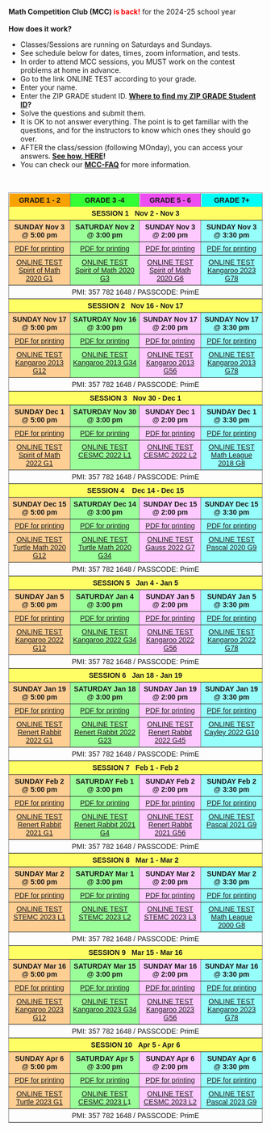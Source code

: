 <b>Math Competition Club (MCC) <font color="red">is back!</font></b> for the 2024-25 school year <br><br>
<b>How does it work?</b>
<br>
*  Classes/Sessions are running on Saturdays and Sundays.
*  See schedule below for dates, times, zoom information, and tests. 
*	 In order to attend MCC sessions, you MUST work on the contest problems at home in advance.
*	 Go to the link ONLINE TEST according to your grade.
*	 Enter your name.
*	 Enter the ZIP GRADE student ID.<strong> <a href="https://renertmath.github.io/MCC_submit">Where to find my ZIP GRADE Student ID</a>?</strong>
*	 Solve the questions and submit them.
*	It is OK to not answer everything. The point is to get familiar with the questions, and for the instructors to know which ones they should go over. <br>
*	AFTER the class/session (following MOnday), you can access your answers.<strong> <a href="https://renertmath.github.io/MCC_answers">See how, HERE</a>!</strong>
*	You can check our <strong> <a href="https://renertmath.github.io/MCC_FAQ">MCC-FAQ</a> </strong>for more information.
<br>
<table style="border-collapse:collapse;border-spacing:0" class="tg"><thead>
<tr><th style="background-color:#f8a102;border-color:inherit;border-style:solid;border-width:1px;font-family:Arial, sans-serif;font-size:14px;font-weight:bold;overflow:hidden;padding:5px 5px;position:-webkit-sticky;position:sticky;text-align:center;top:-1px;vertical-align:top;will-change:transform;word-break:normal">GRADE 1 - 2</th><th style="background-color:#34ff34;border-color:inherit;border-style:solid;border-width:1px;font-family:Arial, sans-serif;font-size:14px;font-weight:bold;overflow:hidden;padding:5px 5px;position:-webkit-sticky;position:sticky;text-align:center;top:-1px;vertical-align:top;will-change:transform;word-break:normal">GRADE 3 -4</th><th style="background-color:#ed4ef1;border-color:inherit;border-style:solid;border-width:1px;font-family:Arial, sans-serif;font-size:14px;font-weight:bold;overflow:hidden;padding:5px 5px;position:-webkit-sticky;position:sticky;text-align:center;top:-1px;vertical-align:top;will-change:transform;word-break:normal">GRADE 5 - 6</th>
<th style="background-color:#04fdf4;border-color:inherit;border-style:solid;border-width:1px;font-family:Arial, sans-serif;font-size:14px;font-weight:bold;overflow:hidden;padding:5px 5px;position:-webkit-sticky;position:sticky;text-align:center;top:-1px;vertical-align:top;will-change:transform;word-break:normal">GRADE 7+</th></tr>
</thead>
<tbody><tr><td style="background-color:#fffe65;border-color:inherit;border-style:solid;border-width:1px;font-family:Arial, sans-serif;font-size:14px;font-weight:bold;overflow:hidden;padding:5px 5px;text-align:center;vertical-align:top;word-break:normal" colspan="4">SESSION 1   Nov 2 - Nov 3</td></tr>
<tr><td style="background-color:#ffce93;border-color:inherit;border-style:solid;border-width:1px;font-family:Arial, sans-serif;font-size:14px;font-weight:bold;overflow:hidden;padding:5px 5px;text-align:center;vertical-align:top;word-break:normal">SUNDAY Nov 3 @ 5:00 pm</td><td style="background-color:#9aff99;border-color:inherit;border-style:solid;border-width:1px;font-family:Arial, sans-serif;font-size:14px;font-weight:bold;overflow:hidden;padding:5px 5px;text-align:center;vertical-align:top;word-break:normal">SATURDAY Nov 2 @ 3:00 pm</td><td style="background-color:#fec9ff;border-color:inherit;border-style:solid;border-width:1px;font-family:Arial, sans-serif;font-size:14px;font-weight:bold;overflow:hidden;padding:5px 5px;text-align:center;vertical-align:top;word-break:normal">SUNDAY Nov 3 @ 2:00 pm</td>
<td style="background-color:#96fffb;border-color:inherit;border-style:solid;border-width:1px;font-family:Arial, sans-serif;font-size:14px;font-weight:bold;overflow:hidden;padding:5px 5px;text-align:center;vertical-align:top;word-break:normal">SUNDAY Nov 3 @ 3:30 pm</td></tr>
<tr><td style="background-color:#ffce93;border-color:inherit;border-style:solid;border-width:1px;font-family:Arial, sans-serif;font-size:14px;overflow:hidden;padding:5px 5px;text-align:center;vertical-align:top;word-break:normal"><a href="https://www.zipgrade.com/quiz/downloadQuestionPDF/vJoaHuzvNL.qu.38c85533-9478-4d8f-bb5c-99a5d6d9e150/0/" target="_blank" rel="noopener noreferrer">PDF for printing</a></td><td style="background-color:#9aff99;border-color:inherit;border-style:solid;border-width:1px;font-family:Arial, sans-serif;font-size:14px;overflow:hidden;padding:5px 5px;text-align:center;vertical-align:top;word-break:normal"><a href="https://www.zipgrade.com/quiz/downloadQuestionPDF/vJoaHuzvNL.qu.a66e33c4-cb33-491d-9c04-3b81b384bbcc/0/" target="_blank" rel="noopener noreferrer">PDF for printing</a></td>
<td style="background-color:#fec9ff;border-color:inherit;border-style:solid;border-width:1px;font-family:Arial, sans-serif;font-size:14px;overflow:hidden;padding:5px 5px;text-align:center;vertical-align:top;word-break:normal"><a href="https://www.zipgrade.com/quiz/downloadQuestionPDF/vJoaHuzvNL.qu.63d997c2-8140-4c93-adae-a2130f2214fc/0/" target="_blank" rel="noopener noreferrer">PDF for printing</a></td><td style="background-color:#96fffb;border-color:inherit;border-style:solid;border-width:1px;font-family:Arial, sans-serif;font-size:14px;overflow:hidden;padding:5px 5px;text-align:center;vertical-align:top;word-break:normal"><a href="https://www.zipgrade.com/quiz/downloadQuestionPDF/vJoaHuzvNL.qu.34239bf2-506f-462f-9f50-1b392fb5e1d7/0/" target="_blank" rel="noopener noreferrer">PDF for printing</a></td></tr>
<tr><td style="background-color:#ffce93;border-color:inherit;border-style:solid;border-width:1px;font-family:Arial, sans-serif;font-size:14px;overflow:hidden;padding:5px 5px;text-align:center;vertical-align:top;word-break:normal"><a href="https://www.zipgrade.com/s/abCriE9/" target="_blank" rel="noopener noreferrer">ONLINE TEST </a><br><a href="https://www.zipgrade.com/s/abCriE9/" target="_blank" rel="noopener noreferrer">Spirit of Math 2020 G1</a></td><td style="background-color:#9aff99;border-color:inherit;border-style:solid;border-width:1px;font-family:Arial, sans-serif;font-size:14px;overflow:hidden;padding:5px 5px;text-align:center;vertical-align:top;word-break:normal"><a href="https://www.zipgrade.com/s/ue9QArb/" target="_blank" rel="noopener noreferrer">ONLINE TEST </a><br><a href="https://www.zipgrade.com/s/ue9QArb/" target="_blank" rel="noopener noreferrer">Spirit of Math 2020 G3</a></td>
<td style="background-color:#fec9ff;border-color:inherit;border-style:solid;border-width:1px;font-family:Arial, sans-serif;font-size:14px;overflow:hidden;padding:5px 5px;text-align:center;vertical-align:top;word-break:normal"><a href="https://www.zipgrade.com/s/ql13PxZ/" target="_blank" rel="noopener noreferrer">ONLINE TEST </a><br><a href="https://www.zipgrade.com/s/ql13PxZ/" target="_blank" rel="noopener noreferrer">Spirit of Math 2020 G6</a></td><td style="background-color:#96fffb;border-color:inherit;border-style:solid;border-width:1px;font-family:Arial, sans-serif;font-size:14px;overflow:hidden;padding:5px 5px;text-align:center;vertical-align:top;word-break:normal"><a href="https://www.zipgrade.com/s/dL0Kbot/" target="_blank" rel="noopener noreferrer">ONLINE TEST</a><br><a href="https://www.zipgrade.com/s/dL0Kbot/" target="_blank" rel="noopener noreferrer">Kangaroo 2023 G78</a></td></tr>
<tr><td style="border-color:inherit;border-style:solid;border-width:1px;font-family:Arial, sans-serif;font-size:14px;overflow:hidden;padding:5px 5px;text-align:center;vertical-align:top;word-break:normal" colspan="4">PMI: 357 782 1648 / PASSCODE: PrimE</td></tr><tr><td style="background-color:#fffe65;border-color:inherit;border-style:solid;border-width:1px;font-family:Arial, sans-serif;font-size:14px;font-weight:bold;overflow:hidden;padding:5px 5px;text-align:center;vertical-align:top;word-break:normal" colspan="4">SESSION 2   Nov 16 - Nov 17</td></tr>
<tr><td style="background-color:#ffce93;border-color:inherit;border-style:solid;border-width:1px;font-family:Arial, sans-serif;font-size:14px;font-weight:bold;overflow:hidden;padding:5px 5px;text-align:center;vertical-align:top;word-break:normal">SUNDAY Nov 17 @ 5:00 pm</td><td style="background-color:#9aff99;border-color:inherit;border-style:solid;border-width:1px;font-family:Arial, sans-serif;font-size:14px;font-weight:bold;overflow:hidden;padding:5px 5px;text-align:center;vertical-align:top;word-break:normal">SATURDAY Nov 16 @ 3:00 pm</td><td style="background-color:#fec9ff;border-color:inherit;border-style:solid;border-width:1px;font-family:Arial, sans-serif;font-size:14px;font-weight:bold;overflow:hidden;padding:5px 5px;text-align:center;vertical-align:top;word-break:normal">SUNDAY Nov 17 @ 2:00 pm</td>
<td style="background-color:#96fffb;border-color:inherit;border-style:solid;border-width:1px;font-family:Arial, sans-serif;font-size:14px;font-weight:bold;overflow:hidden;padding:5px 5px;text-align:center;vertical-align:top;word-break:normal">SUNDAY Nov 17 @ 3:30 pm</td></tr>
<tr><td style="background-color:#ffce93;border-color:inherit;border-style:solid;border-width:1px;font-family:Arial, sans-serif;font-size:14px;overflow:hidden;padding:5px 5px;text-align:center;vertical-align:top;word-break:normal"><a href="https://www.zipgrade.com/quiz/downloadQuestionPDF/vJoaHuzvNL.qu.19225ddb-0db7-4dff-906b-def442e96c1e/0/" target="_blank" rel="noopener noreferrer">PDF for printing</a></td><td style="background-color:#9aff99;border-color:inherit;border-style:solid;border-width:1px;font-family:Arial, sans-serif;font-size:14px;overflow:hidden;padding:5px 5px;text-align:center;vertical-align:top;word-break:normal"><a href="https://www.zipgrade.com/quiz/downloadQuestionPDF/vJoaHuzvNL.qu.de53080e-500a-42fd-9d9e-1ff2ccdb5f17/0/" target="_blank" rel="noopener noreferrer">PDF for printing</a></td>
<td style="background-color:#fec9ff;border-color:inherit;border-style:solid;border-width:1px;font-family:Arial, sans-serif;font-size:14px;overflow:hidden;padding:5px 5px;text-align:center;vertical-align:top;word-break:normal"><a href="https://www.zipgrade.com/quiz/downloadQuestionPDF/vJoaHuzvNL.qu.d25c208f-429a-4490-b6c2-bc9ae7966f7b/0/" target="_blank" rel="noopener noreferrer">PDF for printing</a></td><td style="background-color:#96fffb;border-color:inherit;border-style:solid;border-width:1px;font-family:Arial, sans-serif;font-size:14px;overflow:hidden;padding:5px 5px;text-align:center;vertical-align:top;word-break:normal"><a href="https://www.zipgrade.com/quiz/downloadQuestionPDF/vJoaHuzvNL.qu.218cb640-6b99-41db-97e3-3dbdfcdcdd78/0/" target="_blank" rel="noopener noreferrer">PDF for printing</a></td></tr>
<tr><td style="background-color:#ffce93;border-color:inherit;border-style:solid;border-width:1px;font-family:Arial, sans-serif;font-size:14px;overflow:hidden;padding:5px 5px;text-align:center;vertical-align:top;word-break:normal"><a href="https://www.zipgrade.com/s/9gvGMuU/" target="_blank" rel="noopener noreferrer">ONLINE TEST</a><br><a href="https://www.zipgrade.com/s/9gvGMuU/" target="_blank" rel="noopener noreferrer">Kangaroo 2013 G12</a></td><td style="background-color:#9aff99;border-color:inherit;border-style:solid;border-width:1px;font-family:Arial, sans-serif;font-size:14px;overflow:hidden;padding:5px 5px;text-align:center;vertical-align:top;word-break:normal"><a href="https://www.zipgrade.com/s/BkeEuaE/" target="_blank" rel="noopener noreferrer">ONLINE TEST</a><br><a href="https://www.zipgrade.com/s/BkeEuaE/" target="_blank" rel="noopener noreferrer">Kangaroo 2013 G34</a></td>
<td style="background-color:#fec9ff;border-color:inherit;border-style:solid;border-width:1px;font-family:Arial, sans-serif;font-size:14px;overflow:hidden;padding:5px 5px;text-align:center;vertical-align:top;word-break:normal"><a href="https://www.zipgrade.com/s/qw8fdeV/" target="_blank" rel="noopener noreferrer">ONLINE TEST</a><br><a href="https://www.zipgrade.com/s/qw8fdeV/" target="_blank" rel="noopener noreferrer">Kangaroo 2013 G56</a></td><td style="background-color:#96fffb;border-color:inherit;border-style:solid;border-width:1px;font-family:Arial, sans-serif;font-size:14px;overflow:hidden;padding:5px 5px;text-align:center;vertical-align:top;word-break:normal"><a href="https://www.zipgrade.com/s/yfQzT54/" target="_blank" rel="noopener noreferrer">ONLINE TEST</a><br><a href="https://www.zipgrade.com/s/yfQzT54/" target="_blank" rel="noopener noreferrer">Kangaroo 2013 G78</a></td></tr>
<tr><td style="border-color:inherit;border-style:solid;border-width:1px;font-family:Arial, sans-serif;font-size:14px;overflow:hidden;padding:5px 5px;text-align:center;vertical-align:top;word-break:normal" colspan="4">PMI: 357 782 1648 / PASSCODE: PrimE</td></tr><tr><td style="background-color:#fffe65;border-color:inherit;border-style:solid;border-width:1px;font-family:Arial, sans-serif;font-size:14px;font-weight:bold;overflow:hidden;padding:5px 5px;text-align:center;vertical-align:top;word-break:normal" colspan="4">SESSION 3&nbsp;&nbsp;&nbsp;Nov 30 - Dec 1</td></tr>
<tr><td style="background-color:#ffce93;border-color:inherit;border-style:solid;border-width:1px;font-family:Arial, sans-serif;font-size:14px;font-weight:bold;overflow:hidden;padding:5px 5px;text-align:center;vertical-align:top;word-break:normal">SUNDAY Dec 1 @ 5:00 pm</td><td style="background-color:#9aff99;border-color:inherit;border-style:solid;border-width:1px;font-family:Arial, sans-serif;font-size:14px;font-weight:bold;overflow:hidden;padding:5px 5px;text-align:center;vertical-align:top;word-break:normal">SATURDAY Nov 30 @ 3:00 pm</td><td style="background-color:#fec9ff;border-color:inherit;border-style:solid;border-width:1px;font-family:Arial, sans-serif;font-size:14px;font-weight:bold;overflow:hidden;padding:5px 5px;text-align:center;vertical-align:top;word-break:normal">SUNDAY Dec 1 @ 2:00 pm</td>
<td style="background-color:#96fffb;border-color:inherit;border-style:solid;border-width:1px;font-family:Arial, sans-serif;font-size:14px;font-weight:bold;overflow:hidden;padding:5px 5px;text-align:center;vertical-align:top;word-break:normal">SUNDAY Dec 1 @ 3:30 pm</td></tr>
<tr><td style="background-color:#ffce93;border-color:inherit;border-style:solid;border-width:1px;font-family:Arial, sans-serif;font-size:14px;overflow:hidden;padding:5px 5px;text-align:center;vertical-align:top;word-break:normal"><a href="https://www.zipgrade.com/quiz/downloadQuestionPDF/vJoaHuzvNL.qu.2e02c606-6c5f-42cb-ab7c-37fa0ce18181/0/" target="_blank" rel="noopener noreferrer">PDF for printing</a></td><td style="background-color:#9aff99;border-color:inherit;border-style:solid;border-width:1px;font-family:Arial, sans-serif;font-size:14px;overflow:hidden;padding:5px 5px;text-align:center;vertical-align:top;word-break:normal"><a href="https://www.zipgrade.com/quiz/downloadQuestionPDF/vJoaHuzvNL.qu.54e80629-512a-4e21-9c90-00c836f4e282/0/" target="_blank" rel="noopener noreferrer">PDF for printing</a></td>
<td style="background-color:#fec9ff;border-color:inherit;border-style:solid;border-width:1px;font-family:Arial, sans-serif;font-size:14px;overflow:hidden;padding:5px 5px;text-align:center;vertical-align:top;word-break:normal"><a href="https://www.zipgrade.com/quiz/downloadQuestionPDF/vJoaHuzvNL.qu.5a904cc9-142d-4dac-b1b5-267174c74979/0/" target="_blank" rel="noopener noreferrer">PDF for printing</a></td><td style="background-color:#96fffb;border-color:inherit;border-style:solid;border-width:1px;font-family:Arial, sans-serif;font-size:14px;overflow:hidden;padding:5px 5px;text-align:center;vertical-align:top;word-break:normal"><a href="https://www.zipgrade.com/quiz/downloadQuestionPDF/vJoaHuzvNL.qu.cde6a900-d045-4082-9bc4-fd0127b24472/0/" target="_blank" rel="noopener noreferrer">PDF for printing</a></td></tr>
<tr><td style="background-color:#ffce93;border-color:inherit;border-style:solid;border-width:1px;font-family:Arial, sans-serif;font-size:14px;overflow:hidden;padding:5px 5px;text-align:center;vertical-align:top;word-break:normal"><a href="https://www.zipgrade.com/s/qxhNaKv/" target="_blank" rel="noopener noreferrer">ONLINE TEST</a><br><a href="https://www.zipgrade.com/s/qxhNaKv/" target="_blank" rel="noopener noreferrer">Spirit of Math 2022 G1</a></td><td style="background-color:#9aff99;border-color:inherit;border-style:solid;border-width:1px;font-family:Arial, sans-serif;font-size:14px;overflow:hidden;padding:5px 5px;text-align:center;vertical-align:top;word-break:normal"><a href="https://www.zipgrade.com/s/aCqakjk/" target="_blank" rel="noopener noreferrer">ONLINE TEST</a><br><a href="https://www.zipgrade.com/s/aCqakjk/" target="_blank" rel="noopener noreferrer">CESMC 2022 L1</a></td>
<td style="background-color:#fec9ff;border-color:inherit;border-style:solid;border-width:1px;font-family:Arial, sans-serif;font-size:14px;overflow:hidden;padding:5px 5px;text-align:center;vertical-align:top;word-break:normal"><a href="https://www.zipgrade.com/s/aCfEdhl/" target="_blank" rel="noopener noreferrer">ONLINE TEST</a><br><a href="https://www.zipgrade.com/s/aCfEdhl/" target="_blank" rel="noopener noreferrer">CESMC 2022 L2</a></td><td style="background-color:#96fffb;border-color:inherit;border-style:solid;border-width:1px;font-family:Arial, sans-serif;font-size:14px;overflow:hidden;padding:5px 5px;text-align:center;vertical-align:top;word-break:normal"><a href="https://www.zipgrade.com/s/YC7GkI8/" target="_blank" rel="noopener noreferrer">ONLINE TEST</a><br><a href="https://www.zipgrade.com/s/YC7GkI8/" target="_blank" rel="noopener noreferrer">Math League 2018 G8</a></td></tr>
<tr><td style="border-color:inherit;border-style:solid;border-width:1px;font-family:Arial, sans-serif;font-size:14px;overflow:hidden;padding:5px 5px;text-align:center;vertical-align:top;word-break:normal" colspan="4">PMI: 357 782 1648 / PASSCODE: PrimE</td></tr><tr><td style="background-color:#fffe65;border-color:inherit;border-style:solid;border-width:1px;font-family:Arial, sans-serif;font-size:14px;font-weight:bold;overflow:hidden;padding:5px 5px;text-align:center;vertical-align:top;word-break:normal" colspan="4">SESSION 4&nbsp;&nbsp;&nbsp;&nbsp;Dec 14 - Dec 15</td></tr>
<tr><td style="background-color:#ffce93;border-color:inherit;border-style:solid;border-width:1px;font-family:Arial, sans-serif;font-size:14px;font-weight:bold;overflow:hidden;padding:5px 5px;text-align:center;vertical-align:top;word-break:normal">SUNDAY Dec 15 @ 5:00 pm</td><td style="background-color:#9aff99;border-color:inherit;border-style:solid;border-width:1px;font-family:Arial, sans-serif;font-size:14px;font-weight:bold;overflow:hidden;padding:5px 5px;text-align:center;vertical-align:top;word-break:normal">SATURDAY Dec 14 @ 3:00 pm</td><td style="background-color:#fec9ff;border-color:inherit;border-style:solid;border-width:1px;font-family:Arial, sans-serif;font-size:14px;font-weight:bold;overflow:hidden;padding:5px 5px;text-align:center;vertical-align:top;word-break:normal">SUNDAY Dec 15 @ 2:00 pm</td>
<td style="background-color:#96fffb;border-color:inherit;border-style:solid;border-width:1px;font-family:Arial, sans-serif;font-size:14px;font-weight:bold;overflow:hidden;padding:5px 5px;text-align:center;vertical-align:top;word-break:normal">SUNDAY Dec 15 @ 3:30 pm</td></tr>
<tr><td style="background-color:#ffce93;border-color:inherit;border-style:solid;border-width:1px;font-family:Arial, sans-serif;font-size:14px;overflow:hidden;padding:5px 5px;text-align:center;vertical-align:top;word-break:normal"><a href="https://www.zipgrade.com/quiz/downloadQuestionPDF/vJoaHuzvNL.qu.711e84af-9659-40e9-9327-190b6c3fbb21/0/" target="_blank" rel="noopener noreferrer">PDF for printing</a></td><td style="background-color:#9aff99;border-color:inherit;border-style:solid;border-width:1px;font-family:Arial, sans-serif;font-size:14px;overflow:hidden;padding:5px 5px;text-align:center;vertical-align:top;word-break:normal"><a href="https://www.zipgrade.com/quiz/downloadQuestionPDF/vJoaHuzvNL.qu.711e84af-9659-40e9-9327-190b6c3fbb21/0/" target="_blank" rel="noopener noreferrer">PDF for printing</a></td>
<td style="background-color:#fec9ff;border-color:inherit;border-style:solid;border-width:1px;font-family:Arial, sans-serif;font-size:14px;overflow:hidden;padding:5px 5px;text-align:center;vertical-align:top;word-break:normal"><a href="https://www.zipgrade.com/quiz/downloadQuestionPDF/vJoaHuzvNL.qu.0a84816b-6c6c-44e9-92f4-6a77f31c7f9c/0/" target="_blank" rel="noopener noreferrer">PDF for printing</a></td><td style="background-color:#96fffb;border-color:inherit;border-style:solid;border-width:1px;font-family:Arial, sans-serif;font-size:14px;overflow:hidden;padding:5px 5px;text-align:center;vertical-align:top;word-break:normal"><a href="https://www.zipgrade.com/quiz/downloadQuestionPDF/vJoaHuzvNL.qu.ebf60cd8-272d-46f9-aedc-6baa6181aa87/0/" target="_blank" rel="noopener noreferrer">PDF for printing</a></td></tr>
<tr><td style="background-color:#ffce93;border-color:inherit;border-style:solid;border-width:1px;font-family:Arial, sans-serif;font-size:14px;overflow:hidden;padding:5px 5px;text-align:center;vertical-align:top;word-break:normal"><a href="https://www.zipgrade.com/s/s7f0BGz/" target="_blank" rel="noopener noreferrer">ONLINE TEST</a><br><a href="https://www.zipgrade.com/s/s7f0BGz/" target="_blank" rel="noopener noreferrer">Turtle Math 2020 G12</a></td><td style="background-color:#9aff99;border-color:inherit;border-style:solid;border-width:1px;font-family:Arial, sans-serif;font-size:14px;overflow:hidden;padding:5px 5px;text-align:center;vertical-align:top;word-break:normal"><a href="https://www.zipgrade.com/s/4QaA7dP/" target="_blank" rel="noopener noreferrer">ONLINE TEST</a><br><a href="https://www.zipgrade.com/s/4QaA7dP/" target="_blank" rel="noopener noreferrer">Turtle Math 2020 G34</a></td>
<td style="background-color:#fec9ff;border-color:inherit;border-style:solid;border-width:1px;font-family:Arial, sans-serif;font-size:14px;overflow:hidden;padding:5px 5px;text-align:center;vertical-align:top;word-break:normal"><a href="https://www.zipgrade.com/s/g16N432/" target="_blank" rel="noopener noreferrer">ONLINE TEST</a><br><a href="https://www.zipgrade.com/s/g16N432/" target="_blank" rel="noopener noreferrer">Gauss 2022 G7</a></td><td style="background-color:#96fffb;border-color:inherit;border-style:solid;border-width:1px;font-family:Arial, sans-serif;font-size:14px;overflow:hidden;padding:5px 5px;text-align:center;vertical-align:top;word-break:normal"><a href="https://www.zipgrade.com/s/Qe7dtsP/" target="_blank" rel="noopener noreferrer">ONLINE TEST</a><br><a href="https://www.zipgrade.com/s/Qe7dtsP/" target="_blank" rel="noopener noreferrer">Pascal 2020 G9</a></td></tr>
<tr><td style="border-color:inherit;border-style:solid;border-width:1px;font-family:Arial, sans-serif;font-size:14px;overflow:hidden;padding:5px 5px;text-align:center;vertical-align:top;word-break:normal" colspan="4">PMI: 357 782 1648 / PASSCODE: PrimE</td></tr><tr><td style="background-color:#fffe65;border-color:inherit;border-style:solid;border-width:1px;font-family:Arial, sans-serif;font-size:14px;font-weight:bold;overflow:hidden;padding:5px 5px;text-align:center;vertical-align:top;word-break:normal" colspan="4">SESSION 5&nbsp;&nbsp;&nbsp;Jan 4 - Jan 5</td></tr>
<tr><td style="background-color:#ffce93;border-color:inherit;border-style:solid;border-width:1px;font-family:Arial, sans-serif;font-size:14px;font-weight:bold;overflow:hidden;padding:5px 5px;text-align:center;vertical-align:top;word-break:normal">SUNDAY Jan 5 @ 5:00 pm</td><td style="background-color:#9aff99;border-color:inherit;border-style:solid;border-width:1px;font-family:Arial, sans-serif;font-size:14px;font-weight:bold;overflow:hidden;padding:5px 5px;text-align:center;vertical-align:top;word-break:normal">SATURDAY Jan 4 @ 3:00 pm</td><td style="background-color:#fec9ff;border-color:inherit;border-style:solid;border-width:1px;font-family:Arial, sans-serif;font-size:14px;font-weight:bold;overflow:hidden;padding:5px 5px;text-align:center;vertical-align:top;word-break:normal">SUNDAY Jan 5 @ 2:00 pm</td>
<td style="background-color:#96fffb;border-color:inherit;border-style:solid;border-width:1px;font-family:Arial, sans-serif;font-size:14px;font-weight:bold;overflow:hidden;padding:5px 5px;text-align:center;vertical-align:top;word-break:normal">SUNDAY Jan 5 @ 3:30 pm</td></tr>
<tr><td style="background-color:#ffce93;border-color:inherit;border-style:solid;border-width:1px;font-family:Arial, sans-serif;font-size:14px;overflow:hidden;padding:5px 5px;text-align:center;vertical-align:top;word-break:normal"><a href="https://www.zipgrade.com/quiz/downloadQuestionPDF/vJoaHuzvNL.qu.dc7e43e1-0213-4785-8feb-b1846eb6d992/0/" target="_blank" rel="noopener noreferrer">PDF for printing</a></td><td style="background-color:#9aff99;border-color:inherit;border-style:solid;border-width:1px;font-family:Arial, sans-serif;font-size:14px;overflow:hidden;padding:5px 5px;text-align:center;vertical-align:top;word-break:normal"><a href="https://www.zipgrade.com/quiz/downloadQuestionPDF/vJoaHuzvNL.qu.faaf742f-b826-48b6-b018-56003774de0a/0/" target="_blank" rel="noopener noreferrer">PDF for printing</a></td>
<td style="background-color:#fec9ff;border-color:inherit;border-style:solid;border-width:1px;font-family:Arial, sans-serif;font-size:14px;overflow:hidden;padding:5px 5px;text-align:center;vertical-align:top;word-break:normal"><a href="https://www.zipgrade.com/quiz/downloadQuestionPDF/vJoaHuzvNL.qu.a95ccc6d-4834-4dcb-b578-1a24f6b48d51/0/" target="_blank" rel="noopener noreferrer">PDF for printing</a></td><td style="background-color:#96fffb;border-color:inherit;border-style:solid;border-width:1px;font-family:Arial, sans-serif;font-size:14px;overflow:hidden;padding:5px 5px;text-align:center;vertical-align:top;word-break:normal"><a href="https://www.zipgrade.com/quiz/downloadQuestionPDF/vJoaHuzvNL.qu.8257b695-39d4-461d-8d96-e5816d28ad5f/0/" target="_blank" rel="noopener noreferrer">PDF for printing</a></td></tr>
<tr><td style="background-color:#ffce93;border-color:inherit;border-style:solid;border-width:1px;font-family:Arial, sans-serif;font-size:14px;overflow:hidden;padding:5px 5px;text-align:center;vertical-align:top;word-break:normal"><a href="https://www.zipgrade.com/s/PhnNpl5/" target="_blank" rel="noopener noreferrer">ONLINE TEST</a><br><a href="https://www.zipgrade.com/s/PhnNpl5/" target="_blank" rel="noopener noreferrer">Kangaroo 2022 G12</a></td><td style="background-color:#9aff99;border-color:inherit;border-style:solid;border-width:1px;font-family:Arial, sans-serif;font-size:14px;overflow:hidden;padding:5px 5px;text-align:center;vertical-align:top;word-break:normal"><a href="https://www.zipgrade.com/s/10pMbuL/" target="_blank" rel="noopener noreferrer">ONLINE TEST</a><br><a href="https://www.zipgrade.com/s/10pMbuL/" target="_blank" rel="noopener noreferrer">Kangaroo 2022 G34</a></td>
<td style="background-color:#fec9ff;border-color:inherit;border-style:solid;border-width:1px;font-family:Arial, sans-serif;font-size:14px;overflow:hidden;padding:5px 5px;text-align:center;vertical-align:top;word-break:normal"><a href="https://www.zipgrade.com/s/TKLMdCi/" target="_blank" rel="noopener noreferrer">ONLINE TEST</a><br><a href="https://www.zipgrade.com/s/TKLMdCi/" target="_blank" rel="noopener noreferrer">Kangaroo 2022 G56</a></td><td style="background-color:#96fffb;border-color:inherit;border-style:solid;border-width:1px;font-family:Arial, sans-serif;font-size:14px;overflow:hidden;padding:5px 5px;text-align:center;vertical-align:top;word-break:normal"><a href="https://www.zipgrade.com/s/Vdtr8pf/" target="_blank" rel="noopener noreferrer">ONLINE TEST</a><br><a href="https://www.zipgrade.com/s/Vdtr8pf/" target="_blank" rel="noopener noreferrer">Kangaroo 2022 G78</a></td></tr>
<tr><td style="border-color:inherit;border-style:solid;border-width:1px;font-family:Arial, sans-serif;font-size:14px;overflow:hidden;padding:5px 5px;text-align:center;vertical-align:top;word-break:normal" colspan="4">PMI: 357 782 1648 / PASSCODE: PrimE</td></tr><tr><td style="background-color:#fffe65;border-color:inherit;border-style:solid;border-width:1px;font-family:Arial, sans-serif;font-size:14px;font-weight:bold;overflow:hidden;padding:5px 5px;text-align:center;vertical-align:top;word-break:normal" colspan="4">SESSION 6&nbsp;&nbsp;&nbsp;Jan 18 - Jan 19</td></tr>
<tr><td style="background-color:#ffce93;border-color:inherit;border-style:solid;border-width:1px;font-family:Arial, sans-serif;font-size:14px;font-weight:bold;overflow:hidden;padding:5px 5px;text-align:center;vertical-align:top;word-break:normal">SUNDAY Jan 19 @ 5:00 pm</td><td style="background-color:#9aff99;border-color:inherit;border-style:solid;border-width:1px;font-family:Arial, sans-serif;font-size:14px;font-weight:bold;overflow:hidden;padding:5px 5px;text-align:center;vertical-align:top;word-break:normal">SATURDAY Jan 18 @ 3:00 pm</td><td style="background-color:#fec9ff;border-color:inherit;border-style:solid;border-width:1px;font-family:Arial, sans-serif;font-size:14px;font-weight:bold;overflow:hidden;padding:5px 5px;text-align:center;vertical-align:top;word-break:normal">SUNDAY Jan 19 @ 2:00 pm</td>
<td style="background-color:#96fffb;border-color:inherit;border-style:solid;border-width:1px;font-family:Arial, sans-serif;font-size:14px;font-weight:bold;overflow:hidden;padding:5px 5px;text-align:center;vertical-align:top;word-break:normal">SUNDAY Jan 19 @ 3:30 pm</td></tr>
<tr><td style="background-color:#ffce93;border-color:inherit;border-style:solid;border-width:1px;font-family:Arial, sans-serif;font-size:14px;overflow:hidden;padding:5px 5px;text-align:center;vertical-align:top;word-break:normal"><a href="https://www.zipgrade.com/quiz/downloadQuestionPDF/vJoaHuzvNL.qu.4c791d45-7ce7-442e-99a7-fd370410bc59/0/" target="_blank" rel="noopener noreferrer">PDF for printing</a></td><td style="background-color:#9aff99;border-color:inherit;border-style:solid;border-width:1px;font-family:Arial, sans-serif;font-size:14px;overflow:hidden;padding:5px 5px;text-align:center;vertical-align:top;word-break:normal"><a href="https://www.zipgrade.com/quiz/downloadQuestionPDF/vJoaHuzvNL.qu.6017b24e-4fea-4386-8484-2ef314cfbde2/0/" target="_blank" rel="noopener noreferrer">PDF for printing</a></td>
<td style="background-color:#fec9ff;border-color:inherit;border-style:solid;border-width:1px;font-family:Arial, sans-serif;font-size:14px;overflow:hidden;padding:5px 5px;text-align:center;vertical-align:top;word-break:normal"><a href="https://www.zipgrade.com/quiz/downloadQuestionPDF/vJoaHuzvNL.qu.943bea12-02ba-4b72-b83b-5ec976c18622/0/" target="_blank" rel="noopener noreferrer">PDF for printing</a></td><td style="background-color:#96fffb;border-color:inherit;border-style:solid;border-width:1px;font-family:Arial, sans-serif;font-size:14px;overflow:hidden;padding:5px 5px;text-align:center;vertical-align:top;word-break:normal"><a href="https://www.zipgrade.com/quiz/downloadQuestionPDF/vJoaHuzvNL.qu.c23e0eb1-8e6a-4bd0-9266-1b829609233d/0/" target="_blank" rel="noopener noreferrer">PDF for printing</a></td></tr>
<tr><td style="background-color:#ffce93;border-color:inherit;border-style:solid;border-width:1px;font-family:Arial, sans-serif;font-size:14px;overflow:hidden;padding:5px 5px;text-align:center;vertical-align:top;word-break:normal"><a href="https://www.zipgrade.com/s/edj9pYQ/" target="_blank" rel="noopener noreferrer">ONLINE TEST</a><br><a href="https://www.zipgrade.com/s/edj9pYQ/" target="_blank" rel="noopener noreferrer">Renert Rabbit 2022 G1</a></td><td style="background-color:#9aff99;border-color:inherit;border-style:solid;border-width:1px;font-family:Arial, sans-serif;font-size:14px;overflow:hidden;padding:5px 5px;text-align:center;vertical-align:top;word-break:normal"><a href="https://www.zipgrade.com/s/lB0g7uI/" target="_blank" rel="noopener noreferrer">ONLINE TEST</a><br><a href="https://www.zipgrade.com/s/lB0g7uI/" target="_blank" rel="noopener noreferrer">Renert Rabbit 2022 G23</a></td>
<td style="background-color:#fec9ff;border-color:inherit;border-style:solid;border-width:1px;font-family:Arial, sans-serif;font-size:14px;overflow:hidden;padding:5px 5px;text-align:center;vertical-align:top;word-break:normal"><a href="https://www.zipgrade.com/s/YuaIfld/" target="_blank" rel="noopener noreferrer">ONLINE TEST</a><br><a href="https://www.zipgrade.com/s/YuaIfld/" target="_blank" rel="noopener noreferrer">Renert Rabbit 2022 G45</a></td><td style="background-color:#96fffb;border-color:inherit;border-style:solid;border-width:1px;font-family:Arial, sans-serif;font-size:14px;overflow:hidden;padding:5px 5px;text-align:center;vertical-align:top;word-break:normal"><a href="https://www.zipgrade.com/s/SIg3Nkb/" target="_blank" rel="noopener noreferrer">ONLINE TEST</a><br><a href="https://www.zipgrade.com/s/SIg3Nkb/" target="_blank" rel="noopener noreferrer">Cayley 2022 G10</a></td></tr>
<tr><td style="border-color:inherit;border-style:solid;border-width:1px;font-family:Arial, sans-serif;font-size:14px;overflow:hidden;padding:5px 5px;text-align:center;vertical-align:top;word-break:normal" colspan="4">PMI: 357 782 1648 / PASSCODE: PrimE</td></tr><tr><td style="background-color:#fffe65;border-color:inherit;border-style:solid;border-width:1px;font-family:Arial, sans-serif;font-size:14px;font-weight:bold;overflow:hidden;padding:5px 5px;text-align:center;vertical-align:top;word-break:normal" colspan="4">SESSION 7&nbsp;&nbsp;&nbsp;Feb 1 - Feb 2</td></tr>
<tr><td style="background-color:#ffce93;border-color:inherit;border-style:solid;border-width:1px;font-family:Arial, sans-serif;font-size:14px;font-weight:bold;overflow:hidden;padding:5px 5px;text-align:center;vertical-align:top;word-break:normal">SUNDAY Feb 2 @ 5:00 pm</td><td style="background-color:#9aff99;border-color:inherit;border-style:solid;border-width:1px;font-family:Arial, sans-serif;font-size:14px;font-weight:bold;overflow:hidden;padding:5px 5px;text-align:center;vertical-align:top;word-break:normal">SATURDAY Feb 1 @ 3:00 pm</td><td style="background-color:#fec9ff;border-color:inherit;border-style:solid;border-width:1px;font-family:Arial, sans-serif;font-size:14px;font-weight:bold;overflow:hidden;padding:5px 5px;text-align:center;vertical-align:top;word-break:normal">SUNDAY Feb 2 @ 2:00 pm</td>
<td style="background-color:#96fffb;border-color:inherit;border-style:solid;border-width:1px;font-family:Arial, sans-serif;font-size:14px;font-weight:bold;overflow:hidden;padding:5px 5px;text-align:center;vertical-align:top;word-break:normal">SUNDAY Feb 2 @ 3:30 pm</td></tr>
<tr><td style="background-color:#ffce93;border-color:inherit;border-style:solid;border-width:1px;font-family:Arial, sans-serif;font-size:14px;overflow:hidden;padding:5px 5px;text-align:center;vertical-align:top;word-break:normal"><a href="https://www.zipgrade.com/quiz/downloadQuestionPDF/vJoaHuzvNL.qu.8d262113-70c3-4370-a8fc-8f2587c2256c/0/" target="_blank" rel="noopener noreferrer">PDF for printing</a></td><td style="background-color:#9aff99;border-color:inherit;border-style:solid;border-width:1px;font-family:Arial, sans-serif;font-size:14px;overflow:hidden;padding:5px 5px;text-align:center;vertical-align:top;word-break:normal"><a href="https://www.zipgrade.com/quiz/downloadQuestionPDF/vJoaHuzvNL.qu.4002e356-6fc6-40e0-899d-eae4aace6a44/0/" target="_blank" rel="noopener noreferrer">PDF for printing</a></td>
<td style="background-color:#fec9ff;border-color:inherit;border-style:solid;border-width:1px;font-family:Arial, sans-serif;font-size:14px;overflow:hidden;padding:5px 5px;text-align:center;vertical-align:top;word-break:normal"><a href="https://www.zipgrade.com/quiz/downloadQuestionPDF/vJoaHuzvNL.qu.958755d2-e010-4aa0-9f58-6f3eccf9dfae/0/" target="_blank" rel="noopener noreferrer">PDF for printing</a></td><td style="background-color:#96fffb;border-color:inherit;border-style:solid;border-width:1px;font-family:Arial, sans-serif;font-size:14px;overflow:hidden;padding:5px 5px;text-align:center;vertical-align:top;word-break:normal"><a href="https://www.zipgrade.com/quiz/downloadQuestionPDF/vJoaHuzvNL.qu.96de5934-53a8-4483-84ba-6a5aa563cf1a/0/" target="_blank" rel="noopener noreferrer">PDF for printing</a></td></tr>
<tr><td style="background-color:#ffce93;border-color:inherit;border-style:solid;border-width:1px;font-family:Arial, sans-serif;font-size:14px;overflow:hidden;padding:5px 5px;text-align:center;vertical-align:top;word-break:normal"><a href="https://www.zipgrade.com/s/aVsrFGO/" target="_blank" rel="noopener noreferrer">ONLINE TEST</a><br><a href="https://www.zipgrade.com/s/aVsrFGO/" target="_blank" rel="noopener noreferrer">Renert Rabbit 2021 G1</a></td><td style="background-color:#9aff99;border-color:inherit;border-style:solid;border-width:1px;font-family:Arial, sans-serif;font-size:14px;overflow:hidden;padding:5px 5px;text-align:center;vertical-align:top;word-break:normal"><a href="https://www.zipgrade.com/s/fT4z3gs/" target="_blank" rel="noopener noreferrer">ONLINE TEST</a><br><a href="https://www.zipgrade.com/s/fT4z3gs/" target="_blank" rel="noopener noreferrer">Renert Rabbit 2021 G4</a></td>
<td style="background-color:#fec9ff;border-color:inherit;border-style:solid;border-width:1px;font-family:Arial, sans-serif;font-size:14px;overflow:hidden;padding:5px 5px;text-align:center;vertical-align:top;word-break:normal"><a href="https://www.zipgrade.com/s/6UZgZBa/" target="_blank" rel="noopener noreferrer">ONLINE TEST</a><br><a href="https://www.zipgrade.com/s/6UZgZBa/" target="_blank" rel="noopener noreferrer">Renert Rabbit 2021 G56</a></td><td style="background-color:#96fffb;border-color:inherit;border-style:solid;border-width:1px;font-family:Arial, sans-serif;font-size:14px;overflow:hidden;padding:5px 5px;text-align:center;vertical-align:top;word-break:normal"><a href="https://www.zipgrade.com/s/biAA4ac/" target="_blank" rel="noopener noreferrer">ONLINE TEST </a><br><a href="https://www.zipgrade.com/s/biAA4ac/" target="_blank" rel="noopener noreferrer">Pascal 2021 G9</a></td></tr>
<tr><td style="border-color:inherit;border-style:solid;border-width:1px;font-family:Arial, sans-serif;font-size:14px;overflow:hidden;padding:5px 5px;text-align:center;vertical-align:top;word-break:normal" colspan="4">PMI: 357 782 1648 / PASSCODE: PrimE</td></tr><tr><td style="background-color:#fffe65;border-color:inherit;border-style:solid;border-width:1px;font-family:Arial, sans-serif;font-size:14px;font-weight:bold;overflow:hidden;padding:5px 5px;text-align:center;vertical-align:top;word-break:normal" colspan="4">SESSION 8&nbsp;&nbsp;&nbsp;Mar 1 - Mar 2</td></tr>
<tr><td style="background-color:#ffce93;border-color:inherit;border-style:solid;border-width:1px;font-family:Arial, sans-serif;font-size:14px;font-weight:bold;overflow:hidden;padding:5px 5px;text-align:center;vertical-align:top;word-break:normal">SUNDAY Mar 2 @ 5:00 pm</td><td style="background-color:#9aff99;border-color:inherit;border-style:solid;border-width:1px;font-family:Arial, sans-serif;font-size:14px;font-weight:bold;overflow:hidden;padding:5px 5px;text-align:center;vertical-align:top;word-break:normal">SATURDAY Mar 1 @ 3:00 pm</td><td style="background-color:#fec9ff;border-color:inherit;border-style:solid;border-width:1px;font-family:Arial, sans-serif;font-size:14px;font-weight:bold;overflow:hidden;padding:5px 5px;text-align:center;vertical-align:top;word-break:normal">SUNDAY Mar 2 @ 2:00 pm</td>
<td style="background-color:#96fffb;border-color:inherit;border-style:solid;border-width:1px;font-family:Arial, sans-serif;font-size:14px;font-weight:bold;overflow:hidden;padding:5px 5px;text-align:center;vertical-align:top;word-break:normal">SUNDAY Mar 2 @ 3:30 pm</td></tr>
<tr><td style="background-color:#ffce93;border-color:inherit;border-style:solid;border-width:1px;font-family:Arial, sans-serif;font-size:14px;overflow:hidden;padding:5px 5px;text-align:center;vertical-align:top;word-break:normal"><a href="https://www.zipgrade.com/quiz/downloadQuestionPDF/vJoaHuzvNL.qu.ef763ccb-a9e2-4fb2-b48a-cc8d587e56df/0/" target="_blank" rel="noopener noreferrer">PDF for printing</a></td><td style="background-color:#9aff99;border-color:inherit;border-style:solid;border-width:1px;font-family:Arial, sans-serif;font-size:14px;overflow:hidden;padding:5px 5px;text-align:center;vertical-align:top;word-break:normal"><a href="https://www.zipgrade.com/quiz/downloadQuestionPDF/vJoaHuzvNL.qu.91bb492e-4316-4b96-a610-e15d1e360970/0/" target="_blank" rel="noopener noreferrer">PDF for printing</a></td>
<td style="background-color:#fec9ff;border-color:inherit;border-style:solid;border-width:1px;font-family:Arial, sans-serif;font-size:14px;overflow:hidden;padding:5px 5px;text-align:center;vertical-align:top;word-break:normal"><a href="https://www.zipgrade.com/quiz/downloadQuestionPDF/vJoaHuzvNL.qu.f9f0a612-0de9-406c-a379-48fb9a658079/0/" target="_blank" rel="noopener noreferrer">PDF for printing</a></td><td style="background-color:#96fffb;border-color:inherit;border-style:solid;border-width:1px;font-family:Arial, sans-serif;font-size:14px;overflow:hidden;padding:5px 5px;text-align:center;vertical-align:top;word-break:normal"><a href="https://www.zipgrade.com/quiz/downloadQuestionPDF/vJoaHuzvNL.qu.d9fd11c3-c838-4639-9ea2-d5d05c7705bb/0/" target="_blank" rel="noopener noreferrer">PDF for printing</a></td></tr>
<tr><td style="background-color:#ffce93;border-color:inherit;border-style:solid;border-width:1px;font-family:Arial, sans-serif;font-size:14px;overflow:hidden;padding:5px 5px;text-align:center;vertical-align:top;word-break:normal"><a href="https://www.zipgrade.com/s/CzleyZx/" target="_blank" rel="noopener noreferrer">ONLINE TEST</a><br><a href="https://www.zipgrade.com/s/CzleyZx/" target="_blank" rel="noopener noreferrer">STEMC 2023 L1</a></td><td style="background-color:#9aff99;border-color:inherit;border-style:solid;border-width:1px;font-family:Arial, sans-serif;font-size:14px;overflow:hidden;padding:5px 5px;text-align:center;vertical-align:top;word-break:normal"><a href="https://www.zipgrade.com/s/mLFWddO/" target="_blank" rel="noopener noreferrer">ONLINE TEST</a><br><a href="https://www.zipgrade.com/s/mLFWddO/" target="_blank" rel="noopener noreferrer">STEMC 2023 L2</a></td>
<td style="background-color:#fec9ff;border-color:inherit;border-style:solid;border-width:1px;font-family:Arial, sans-serif;font-size:14px;overflow:hidden;padding:5px 5px;text-align:center;vertical-align:top;word-break:normal"><a href="https://www.zipgrade.com/s/6UZgZBa/" target="_blank" rel="noopener noreferrer">ONLINE TEST</a><br><a href="https://www.zipgrade.com/s/6UZgZBa/" target="_blank" rel="noopener noreferrer">STEMC 2023 L3</a></td><td style="background-color:#96fffb;border-color:inherit;border-style:solid;border-width:1px;font-family:Arial, sans-serif;font-size:14px;overflow:hidden;padding:5px 5px;text-align:center;vertical-align:top;word-break:normal"><a href="https://www.zipgrade.com/s/WfoXjQj/" target="_blank" rel="noopener noreferrer">ONLINE TEST</a><br><a href="https://www.zipgrade.com/s/WfoXjQj/" target="_blank" rel="noopener noreferrer">Math League 2000 G8</a></td></tr>
<tr><td style="border-color:inherit;border-style:solid;border-width:1px;font-family:Arial, sans-serif;font-size:14px;overflow:hidden;padding:5px 5px;text-align:center;vertical-align:top;word-break:normal" colspan="4">PMI: 357 782 1648 / PASSCODE: PrimE</td></tr><tr><td style="background-color:#fffe65;border-color:inherit;border-style:solid;border-width:1px;font-family:Arial, sans-serif;font-size:14px;font-weight:bold;overflow:hidden;padding:5px 5px;text-align:center;vertical-align:top;word-break:normal" colspan="4">SESSION 9&nbsp;&nbsp;&nbsp;Mar 15 - Mar 16</td></tr>
<tr><td style="background-color:#ffce93;border-color:inherit;border-style:solid;border-width:1px;font-family:Arial, sans-serif;font-size:14px;font-weight:bold;overflow:hidden;padding:5px 5px;text-align:center;vertical-align:top;word-break:normal">SUNDAY Mar 16 @ 5:00 pm</td><td style="background-color:#9aff99;border-color:inherit;border-style:solid;border-width:1px;font-family:Arial, sans-serif;font-size:14px;font-weight:bold;overflow:hidden;padding:5px 5px;text-align:center;vertical-align:top;word-break:normal">SATURDAY Mar 15 @ 3:00 pm</td><td style="background-color:#fec9ff;border-color:inherit;border-style:solid;border-width:1px;font-family:Arial, sans-serif;font-size:14px;font-weight:bold;overflow:hidden;padding:5px 5px;text-align:center;vertical-align:top;word-break:normal">SUNDAY Mar 16 @ 2:00 pm</td>
<td style="background-color:#96fffb;border-color:inherit;border-style:solid;border-width:1px;font-family:Arial, sans-serif;font-size:14px;font-weight:bold;overflow:hidden;padding:5px 5px;text-align:center;vertical-align:top;word-break:normal">SUNDAY Mar 16 @ 3:30 pm</td></tr>
<tr><td style="background-color:#ffce93;border-color:inherit;border-style:solid;border-width:1px;font-family:Arial, sans-serif;font-size:14px;overflow:hidden;padding:5px 5px;text-align:center;vertical-align:top;word-break:normal"><a href="https://www.zipgrade.com/quiz/downloadQuestionPDF/vJoaHuzvNL.qu.ef763ccb-a9e2-4fb2-b48a-cc8d587e56df/0/" target="_blank" rel="noopener noreferrer">PDF for printing</a></td><td style="background-color:#9aff99;border-color:inherit;border-style:solid;border-width:1px;font-family:Arial, sans-serif;font-size:14px;overflow:hidden;padding:5px 5px;text-align:center;vertical-align:top;word-break:normal"><a href="https://www.zipgrade.com/quiz/downloadQuestionPDF/vJoaHuzvNL.qu.60844ce8-d54d-436a-84ed-45b4ff6b0e6b/0/" target="_blank" rel="noopener noreferrer">PDF for printing</a></td>
<td style="background-color:#fec9ff;border-color:inherit;border-style:solid;border-width:1px;font-family:Arial, sans-serif;font-size:14px;overflow:hidden;padding:5px 5px;text-align:center;vertical-align:top;word-break:normal"><a href="https://www.zipgrade.com/quiz/downloadQuestionPDF/vJoaHuzvNL.qu.7e9c9282-7549-4a69-a68b-4a206774a275/0/" target="_blank" rel="noopener noreferrer">PDF for printing</a></td><td style="background-color:#96fffb;border-color:inherit;border-style:solid;border-width:1px;font-family:Arial, sans-serif;font-size:14px;overflow:hidden;padding:5px 5px;text-align:center;vertical-align:top;word-break:normal"><a href="https://www.zipgrade.com/quiz/downloadQuestionPDF/vJoaHuzvNL.qu.34239bf2-506f-462f-9f50-1b392fb5e1d7/0/" target="_blank" rel="noopener noreferrer">PDF for printing</a></td></tr>
<tr><td style="background-color:#ffce93;border-color:inherit;border-style:solid;border-width:1px;font-family:Arial, sans-serif;font-size:14px;overflow:hidden;padding:5px 5px;text-align:center;vertical-align:top;word-break:normal"><a href="https://www.zipgrade.com/s/8dGtJ8U/" target="_blank" rel="noopener noreferrer">ONLINE TEST</a><br><a href="https://www.zipgrade.com/s/8dGtJ8U/" target="_blank" rel="noopener noreferrer">Kangaroo 2023 G12</a></td><td style="background-color:#9aff99;border-color:inherit;border-style:solid;border-width:1px;font-family:Arial, sans-serif;font-size:14px;overflow:hidden;padding:5px 5px;text-align:center;vertical-align:top;word-break:normal"><a href="https://www.zipgrade.com/s/VAOuBDN/" target="_blank" rel="noopener noreferrer">ONLINE TEST</a><br><a href="https://www.zipgrade.com/s/VAOuBDN/" target="_blank" rel="noopener noreferrer">Kangaroo 2023 G34</a></td>
<td style="background-color:#fec9ff;border-color:inherit;border-style:solid;border-width:1px;font-family:Arial, sans-serif;font-size:14px;overflow:hidden;padding:5px 5px;text-align:center;vertical-align:top;word-break:normal"><a href="https://www.zipgrade.com/s/Oq5QHBH/" target="_blank" rel="noopener noreferrer">ONLINE TEST</a><br><a href="https://www.zipgrade.com/s/Oq5QHBH/" target="_blank" rel="noopener noreferrer">Kangaroo 2023 G56</a></td><td style="background-color:#96fffb;border-color:inherit;border-style:solid;border-width:1px;font-family:Arial, sans-serif;font-size:14px;overflow:hidden;padding:5px 5px;text-align:center;vertical-align:top;word-break:normal"><a href="https://www.zipgrade.com/s/dL0Kbot/" target="_blank" rel="noopener noreferrer">ONLINE TEST</a><br><a href="https://www.zipgrade.com/s/dL0Kbot/" target="_blank" rel="noopener noreferrer">Kangaroo 2023 G78</a></td></tr>
<tr><td style="border-color:inherit;border-style:solid;border-width:1px;font-family:Arial, sans-serif;font-size:14px;overflow:hidden;padding:5px 5px;text-align:center;vertical-align:top;word-break:normal" colspan="4">PMI: 357 782 1648 / PASSCODE: PrimE</td></tr><tr><td style="background-color:#fffe65;border-color:inherit;border-style:solid;border-width:1px;font-family:Arial, sans-serif;font-size:14px;font-weight:bold;overflow:hidden;padding:5px 5px;text-align:center;vertical-align:top;word-break:normal" colspan="4">SESSION 10&nbsp;&nbsp;&nbsp;Apr 5 - Apr 6</td></tr>
<tr><td style="background-color:#ffce93;border-color:inherit;border-style:solid;border-width:1px;font-family:Arial, sans-serif;font-size:14px;font-weight:bold;overflow:hidden;padding:5px 5px;text-align:center;vertical-align:top;word-break:normal">SUNDAY Apr 6 @ 5:00 pm</td><td style="background-color:#9aff99;border-color:inherit;border-style:solid;border-width:1px;font-family:Arial, sans-serif;font-size:14px;font-weight:bold;overflow:hidden;padding:5px 5px;text-align:center;vertical-align:top;word-break:normal">SATURDAY Apr 5 @ 3:00 pm</td><td style="background-color:#fec9ff;border-color:inherit;border-style:solid;border-width:1px;font-family:Arial, sans-serif;font-size:14px;font-weight:bold;overflow:hidden;padding:5px 5px;text-align:center;vertical-align:top;word-break:normal">SUNDAY Apr 6 @ 2:00 pm</td>
<td style="background-color:#96fffb;border-color:inherit;border-style:solid;border-width:1px;font-family:Arial, sans-serif;font-size:14px;font-weight:bold;overflow:hidden;padding:5px 5px;text-align:center;vertical-align:top;word-break:normal">SUNDAY Apr 6 @ 3:30 pm</td></tr>
<tr><td style="background-color:#ffce93;border-color:inherit;border-style:solid;border-width:1px;font-family:Arial, sans-serif;font-size:14px;overflow:hidden;padding:5px 5px;text-align:center;vertical-align:top;word-break:normal"><a href="https://www.zipgrade.com/quiz/downloadQuestionPDF/vJoaHuzvNL.qu.8a0409fa-6be8-467a-b774-52fe46bb29c3/0/" target="_blank" rel="noopener noreferrer">PDF for printing</a></td><td style="background-color:#9aff99;border-color:inherit;border-style:solid;border-width:1px;font-family:Arial, sans-serif;font-size:14px;overflow:hidden;padding:5px 5px;text-align:center;vertical-align:top;word-break:normal"><a href="https://www.zipgrade.com/quiz/downloadQuestionPDF/vJoaHuzvNL.qu.da6fd3ba-02bd-46f0-b5f0-198d9a6480c3/0/" target="_blank" rel="noopener noreferrer">PDF for printing</a></td>
<td style="background-color:#fec9ff;border-color:inherit;border-style:solid;border-width:1px;font-family:Arial, sans-serif;font-size:14px;overflow:hidden;padding:5px 5px;text-align:center;vertical-align:top;word-break:normal"><a href="https://www.zipgrade.com/quiz/downloadQuestionPDF/vJoaHuzvNL.qu.88b72978-8176-4fd4-ad36-c04451a3dbcd/0/" target="_blank" rel="noopener noreferrer">PDF for printing</a></td><td style="background-color:#96fffb;border-color:inherit;border-style:solid;border-width:1px;font-family:Arial, sans-serif;font-size:14px;overflow:hidden;padding:5px 5px;text-align:center;vertical-align:top;word-break:normal"><a href="https://www.zipgrade.com/quiz/downloadQuestionPDF/vJoaHuzvNL.qu.0cf885ae-9d4b-4973-b5b6-cb3ce432740a/0/" target="_blank" rel="noopener noreferrer">PDF for printing</a></td></tr>
<tr><td style="background-color:#ffce93;border-color:inherit;border-style:solid;border-width:1px;font-family:Arial, sans-serif;font-size:14px;overflow:hidden;padding:5px 5px;text-align:center;vertical-align:top;word-break:normal"><a href="https://www.zipgrade.com/s/VP6lnFT/" target="_blank" rel="noopener noreferrer">ONLINE TEST</a><br><a href="https://www.zipgrade.com/s/VP6lnFT/" target="_blank" rel="noopener noreferrer">Turtle 2023 G1</a></td><td style="background-color:#9aff99;border-color:inherit;border-style:solid;border-width:1px;font-family:Arial, sans-serif;font-size:14px;overflow:hidden;padding:5px 5px;text-align:center;vertical-align:top;word-break:normal"><a href="https://www.zipgrade.com/s/I6GikFx/" target="_blank" rel="noopener noreferrer">ONLINE TEST</a><br><a href="https://www.zipgrade.com/s/I6GikFx/" target="_blank" rel="noopener noreferrer">CESMC 2023 L</a>1</td>
<td style="background-color:#fec9ff;border-color:inherit;border-style:solid;border-width:1px;font-family:Arial, sans-serif;font-size:14px;overflow:hidden;padding:5px 5px;text-align:center;vertical-align:top;word-break:normal"><a href="https://www.zipgrade.com/s/UyIDkuE/" target="_blank" rel="noopener noreferrer">ONLINE TEST</a><br><a href="https://www.zipgrade.com/s/UyIDkuE/" target="_blank" rel="noopener noreferrer">CESMC 2023 L2</a></td><td style="background-color:#96fffb;border-color:inherit;border-style:solid;border-width:1px;font-family:Arial, sans-serif;font-size:14px;overflow:hidden;padding:5px 5px;text-align:center;vertical-align:top;word-break:normal"><a href="https://www.zipgrade.com/s/Kv5RYPA/" target="_blank" rel="noopener noreferrer">ONLINE TEST</a><br><a href="https://www.zipgrade.com/s/Kv5RYPA/" target="_blank" rel="noopener noreferrer">Pascal 2023 G9</a></td></tr>
<tr><td style="border-color:inherit;border-style:solid;border-width:1px;font-family:Arial, sans-serif;font-size:14px;overflow:hidden;padding:5px 5px;text-align:center;vertical-align:top;word-break:normal" colspan="4">PMI: 357 782 1648 / PASSCODE: PrimE</td></tr></tbody></table>
